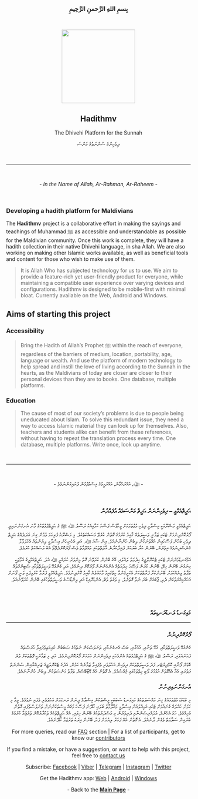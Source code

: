 <h3 align="center"><b>
بِسمِ اللهِ الرَّحمنِ الرَّحِيمِ
</b></h3>
<br>
<p align="center">
<img src="https://hadithmv.github.io/img/logo/logo.svg" width="200">
</p>

<h2 align="center"><b>
Hadithmv
</b></h3>

<p align="center">
The Dhivehi Platform for the Sunnah
</p>

<p align="center">
ދިވެހިންގެ ސުންނަތުގެ މަންސަ
</p>

<!---
<p align="center">
  View the <a href="https://hadithmv.github.io"><b>Web Version</b></a>
</p>

<p align="center">
<img src="https://hadithmv.github.io/img/gb/google-play-badge-Opt.svg" width="200px" />
</p>

<p align="center">
<img src="https://hadithmv.github.io/img/wb/windows-badge-Opt.svg" width="200px" />
</p>
--->

<br>
<hr>
<br>

<p align="center"><i>
  - In the Name of Allah, Ar-Rahman, Ar-Raheem -</i>
</p>
<br>

### **Developing a hadith platform for Maldivians**

The **Hadithmv** project is a collaborative effort in making the sayings and teachings of Muhammad ﷺ as accessible and understandable as possible for the Maldivian community. Once this work is complete, they will have a hadith collection in their native Dhivehi language, in sha Allah. We are also working on making other Islamic works available, as well as beneficial tools and content for those who wish to make use of them.

> It is Allah Who has subjected technology for us to use. We aim to provide a feature-rich yet user-friendly product for everyone, while maintaining a compatible user experience over varying devices and configurations. Hadithmv is designed to be mobile-first with minimal bloat. Currently available on the Web, Android and Windows.

## Aims of starting this project

### **Accessibility**

> Bring the Hadith of Allah’s Prophet ﷺ within the reach of everyone, regardless of the barriers of medium, location, portability, age, language or wealth. And use the platform of modern technology to help spread and instill the love of living according to the Sunnah in the hearts, as the Maldivians of today are closer are closer to their personal devices than they are to books. One database, multiple platforms.

### **Education**

> The cause of most of our society’s problems is due to people being uneducated about Islam. To solve this redundant issue, they need a way to access Islamic material they can look up for themselves. Also, teachers and students alike can benefit from these references, without having to repeat the translation process every time. One database, multiple platforms. Write once, look up anytime.

<br />

<hr />
<!---
## Milestones

<table>

<tbody>

<tr>

<th>Hadith</th>

<th>Progress</th>

</tr>

<tr>

<td>40 Nawawi</td>

<td>Complete</td>

</tr>

<tr>

<td>Sahihain</td>

<td>In Progress</td>

</tr>

</tbody>

</table>
--->

<br>

<div >

<p align="center">
- ﷲ، އައްރަޙްމާން، އައްރަޙީމުގެ އިސްމުފުޅުން ފަށައިގަންނަމެވެ -
</p>
<br>

<h3 align="right"><b>
ޙަދީޘްއެމްވީ – ދިވެހިންނަށް ޙަދީޘް މަންސައެއް އުފެއްދުން
</b></h3>

<p align="right" dir="rtl">
ޙަދީޘްއެމްވީ މަޝްރޫއަކީ އިސްލާމީ ދިވެހި މުޖުތަމައަށް ވީހާވެސް ފަސޭހަ ކަމާއިއެކު ރަސޫލު ﷲ ﷺ ގެ ޙަދީޘްފުޅުތަަކުގެ މާނަ އުނގަންނައިދީ ފޯރުކޮށްދިނުމަށް ޓަކައި ޒަމާނީ ވަސީލަތެއް ގާއިމު ކުރުމުގެ ގޮތުން ކުރެވޭ މަސައްކަތެކެވެ. މި މަޝްރޫއު ފުރިހަމަ ވުމުން ގިނަ އަދަދެއްގެ ޙަދީޘް ދިވެހި ބަހުން ފަސޭހައިން އެއްތަނަކުން ލިބެން ހުންނާނެއެވެ. އިން ޝާއަ ﷲ. އަދި އެހެނިހެން އިސްލާމީ ލިޔުންތައް އެކުލަވާލާ ގެނެސްދިނުމުގެ އިތުރުން، ބޭނުން ކުރާ ބަޔަކަށް ފައިދާކުރާނެ އާލަތްތަކައި މައުލޫމާތު ވެސް ފޯރުކޮށްދެވޭތޯ އެބަ މަސައްކަތް ކުރަމެވެ.
</p>

<p align="right" dir="rtl">އަޅުގަނޑުމެންނަށް ޓަކައި ޓެކްނޮލޮޖީގެ ހިދުމަތް ލައްވައި، އޭގެ ބޭނުން ކުރެވޭނެ ގޮތް މިންވަރު ކުރެއްވީ ﷲ އެވެ. ޙަދީޘްއެމްވީގެ އަމާޒަކީ ގިނަގުނަ ބޭނުން ހިފޭ، ބޭނުން ކުރަން ފަސޭހަ ހިދުމަތެއް އެންމެންނަށް ފޯރުކޮށް ދިނުމެވެ. އަދި ގެންގުޅޭ ވަސީލަތްތަކާއި ސެޓިންގްތައް ތަފާތު ވިޔެއްކަމަކު، ބޭނުންކުރާ ފަރާތްތަކަށް އެކަށީގެންވާ ހިތްގައިމު މާހައުލެއް ގާއިމު ކޮށްދިނުމެވެ. ޙަދީޘްއެމްވީ ފަރުމާ ކުރެވިފައި ވަނީ ފޯނަށް އަހައްމިއްޔަތުކަން ދެވި، ޖާގައަށް ބުރަ ނުވާ ގޮތަށެވެ. މި ވަގުތު ވެބް، އެންޑުރޮއިޑް އަދި ވިންޑޯސްގެ ވަސީލަތްތަކުގައި ބޭނުން ކުރެވޭނެއެވެ.
</p>

<br /><br />

<h3 align="right"><b>
މައިގަނޑު ލަނޑުދަނޑިތައް
</b></h3>

---

<h3 align="right"><b>
ފޯރުކޮށްދިނުން
</b></h3>

<p align="right" dir="rtl">ގެންގުޅޭ ވަސީލަތްތަކާއި، އުޅޭ ތަނާއި، އުމުރާއި، ބަސް އެނގެނުމާއި، ތަނަވަސްކަން ނެތުމުގެ ސަބަބުން ކުރިމަތިވެފައިވާ ހުރަސްތައް ފަހަނައަޅައި، ރަސޫލު ﷲ ﷺ ގެ ޙަދީޘްފުޅުތައް އެންމެހައި ދިވެހިންނަށް ހަމައަށް ފޯރުކޮށްދިނުމެވެ. އަދި މި ޒަމާނަކީ ފޮތްތަކަށް ވުރެ ބޮޑަށް ފޯނާއި ކޮމްޕިޔުޓަރ ފަދަ ވަސީލަތްތަކަށް ދިވެހިން އަހުލުވެރި ވެފައިވާ ޒަމާނެއް ކަމުން، އަދުގެ ޓެކްނޮލަޖީގެ ޒަރިއްޔާއިން ސުންނަތް ފަތުރައި އެއާ އެއްގޮތަށް އުޅުމުގެ ލޯބި ހިތްތަކުގައި ޖެއްސުމެވެ. އެ ގޮތުން އެއް ޑޭޓާބޭސެއް، ތަފާތު މަންސަތަކުން ލިބެން ހުންނާނެއެވެ.
</p>

<h3 align="right"><b>
އުނގަންނައިދިނުން
</b></h3>

<p align="right" dir="rtl">މި ކުޑަކުޑަ މުޖުތަމައުގެ ގިނަ މައްސަލަތަކުގެ މައިގަނޑު ސަބަބަކީ މީސްތަކުން އިސްލާމް ދީނަށް ރަނގަޅަށް އަހުލުވެރި ވެފައި ނުވުމެވެ. ވީމާ މި ކަމަށް ހައްލެއް ގެނައުމަށް ޓަކައި އަމިއްލައަށް އިސްލާމީ މައުލޫމާތު ބަލައި ހޯދޭނެ ފަސޭހަ މަގެއް މީސްތަކުންނަށް ތަނަވަސްވެފައި އޮތުން މުހިއްމެވެ. ހަމަ އެހެންމެ، މުދައްރިސުންނާއި ދަރިވަރުން މި މަސްދަރުތަކުގެ ބޭނުން ހިފައި، އެއް ޙަދީޘްތަކެއް ތަކުރާރުކޮށް ތަރުޖަމާ ކުރުމުގެ ބުރައިން ސަލާމަތް ވެގެން ދާނެއެވެ. އެ ގޮތުން އެއް ފަހަރު ލިޔުމަށް ފަހު، ބޭނުން އިރަކު ތަރުޖަމާ ހޯދޭނެއެވެ.
</p>

<!---

<h3 align="right"><b>
ތަރައްގީވުން
</b></h3>

<br /><br />

<hr />
<br /><br />

<h3 align="right"><b>
ލަނޑުދަނޑިތައް
</b></h3>

<table class="dvTable" align="right"  dir="rtl">

<tbody>

<tr>

<th>ޙަދީޘް</th>

<th>މަސައްކަތް</th>

</tr>

<tr>

<td>40 ނަވަވީ</td>

<td>ނިމިފައި</td>

</tr>

<tr>

<td>ސަހީހައިން</td>

<td>ކުރިއަށް ދަނީ</td>

</tr>

</tbody>

</table>--->

</div>

<div class="mid" align="center">
<p>For more queries, read our
          <a href="http://hadithmv.github.io/notes/info/FAQ.html">FAQ</a> section | For a list of participants, get to know our <a href="http://hadithmv.github.io/notes/info/contributors.html">contributors</a>
        </p>

<p>If you find a mistake, or have a suggestion, or want to help with this
        project, feel free to <a href="http://hadithmv.github.io/notes/info/contact.html">contact us</a>
        </p>

  <p>
    Subscribe: <a href="http://fb.me/hadithmvOfficial">Facebook</a> |
    <a href="https://invite.viber.com/?g2=AQA%2BbvnySNQHZEy9axm1ck2TX/ZVrvGtq/bJboZzADy3OssLND4H1TFWklNmNQZC">Viber</a> |
    <a href="http://t.me/hadithmv">Telegram</a> |
    <a href="https://instagram.com/hadithmv">Instagram</a> |
    <a href="https://twitter.com/hadithmv">Twitter</a>
  </p>

  <p>Get the Hadithmv app:
        <a href="https://hadithmv.github.io">Web</a> |
        <a href="https://play.google.com/store/apps/details?id=com.hadithmv.hmv">Android</a> | <a href="https://github.com/hadithmv/hadithmv.github.io/releases">Windows</a>
      </p>
  <p>
    - Back to the
    <b><a href="../../books/index.html">Main Page</a></b> -
  </p>
</div>
<br />

</div>
